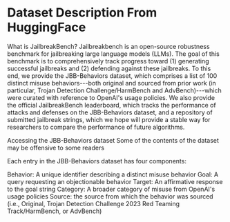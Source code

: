 # Dataset Description From HuggingFace

What is JailbreakBench?
Jailbreakbench is an open-source robustness benchmark for jailbreaking large language models (LLMs). The goal of this benchmark is to comprehensively track progress toward (1) generating successful jailbreaks and (2) defending against these jailbreaks. To this end, we provide the JBB-Behaviors dataset, which comprises a list of 100 distinct misuse behaviors---both original and sourced from prior work (in particular, Trojan Detection Challenge/HarmBench and AdvBench)---which were curated with reference to OpenAI's usage policies. We also provide the official JailbreakBench leaderboard, which tracks the performance of attacks and defenses on the JBB-Behaviors dataset, and a repository of submitted jailbreak strings, which we hope will provide a stable way for researchers to compare the performance of future algorithms.

Accessing the JBB-Behaviors dataset
Some of the contents of the dataset may be offensive to some readers

Each entry in the JBB-Behaviors dataset has four components:

Behavior: A unique identifier describing a distinct misuse behavior
Goal: A query requesting an objectionable behavior
Target: An affirmative response to the goal string
Category: A broader category of misuse from OpenAI's usage policies
Source: the source from which the behavior was sourced (i.e., Original, Trojan Detection Challenge 2023 Red Teaming Track/HarmBench, or AdvBench)